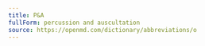 ```yaml
---
title: P&A
fullForm: percussion and auscultation
source: https://openmd.com/dictionary/abbreviations/o
---
```

